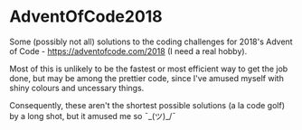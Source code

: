 # AdventOfCode2018


Some (possibly not all) solutions to the coding challenges for 2018's Advent of Code - https://adventofcode.com/2018 (I need a real hobby).

Most of this is unlikely to be the fastest or most efficient way to get the job done, but may be among the prettier code, since I've amused myself with shiny colours and uncessary things.

Consequently, these aren't the shortest possible solutions (a la code golf) by a long shot, but it amused me so ¯\_(ツ)_/¯
